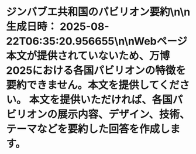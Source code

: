 # ジンバブエ共和国のパビリオン要約\n\n**生成日時：** 2025-08-22T06:35:20.956655\n\nWebページ本文が提供されていないため、万博2025における各国パビリオンの特徴を要約できません。本文を提供してください。  本文を提供いただければ、各国パビリオンの展示内容、デザイン、技術、テーマなどを要約した回答を作成します。